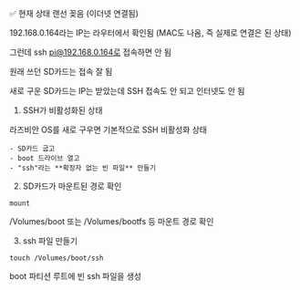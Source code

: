✅ 현재 상태
랜선 꽂음 (이더넷 연결됨)

192.168.0.164라는 IP는 라우터에서 확인됨 (MAC도 나옴, 즉 실제로 연결은 된 상태)

그런데 ssh pi@192.168.0.164로 접속하면 안 됨

원래 쓰던 SD카드는 접속 잘 됨

새로 구운 SD카드는 IP는 받았는데 SSH 접속도 안 되고 인터넷도 안 됨


1. SSH가 비활성화된 상태


라즈비안 OS를 새로 구우면 기본적으로 SSH 비활성화 상태
```less
- SD카드 굽고
- boot 드라이브 열고
- "ssh"라는 **확장자 없는 빈 파일** 만들기
```

2. SD카드가 마운트된 경로 확인

```less
mount
```
/Volumes/boot 또는 /Volumes/bootfs 등 마운트 경로 확인


3. ssh 파일 만들기

```less
touch /Volumes/boot/ssh
```

boot 파티션 루트에 빈 ssh 파일을 생성






